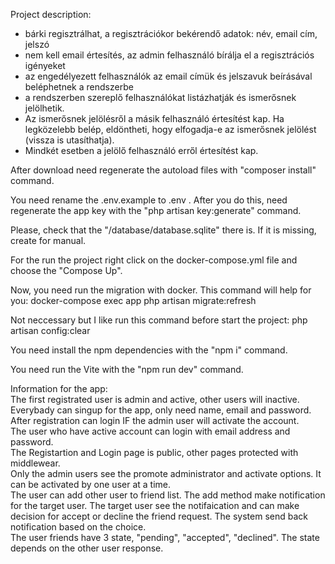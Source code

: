 Project description:<br>
<ul>
<li>bárki regisztrálhat, a regisztrációkor bekérendő adatok: név, email cím, jelszó
<li>nem kell email értesítés, az admin felhasználó bírálja el a regisztrációs igényeket
<li>az engedélyezett felhasználók az email címük és jelszavuk beírásával beléphetnek a rendszerbe
<li>a rendszerben szereplő felhasználókat listázhatják és ismerősnek jelölhetik.
<li>Az ismerősnek jelölésről a másik felhasználó értesítést kap. Ha legközelebb belép, eldöntheti, hogy elfogadja-e az ismerősnek jelölést (vissza is utasíthatja).
<li>Mindkét esetben a jelölő felhasználó erről értesítést kap.
</ul
The project is containerized, so if you want run it, need setup the Docker.<br> 

After download need regenerate the autoload files with "composer install" command.<br>

You need rename the .env.example to .env . After you do this, need regenerate the app key with the "php artisan key:generate" command. <br>

Please, check that the "/database/database.sqlite" there is. If it is missing, create for manual.<br>

For the run the project right click on the docker-compose.yml file and choose the "Compose Up".<br>

Now, you need run the migration with docker. This command will help for you: docker-compose exec app php artisan migrate:refresh<br>

Not neccessary but I like run this command before start the project: php artisan config:clear<br>

You need install the npm dependencies with the "npm i" command. <br>

You need run the Vite with the "npm run dev" command.<br>

Information for the app: <br>
The first registrated user is admin and active, other users will inactive.<br>
Everybady can singup for the app, only need name, email and password. After registration can login IF the admin user will activate the account.<br>
The user who have active account can login with email address and password.<br>
The Registartion and Login page is public, other pages protected with middlewear.<br>
Only the admin users see the promote administrator and activate options. It can be activated by one user at a time. <br>
The user can add other user to friend list. The add method make notification for the target user. The target user see the notifaication and can make decision for accept or decline the friend request. The system send back notification based on the choice.<br>
The user friends have 3 state, "pending", "accepted", "declined". The state depends on the other user response.<br>
